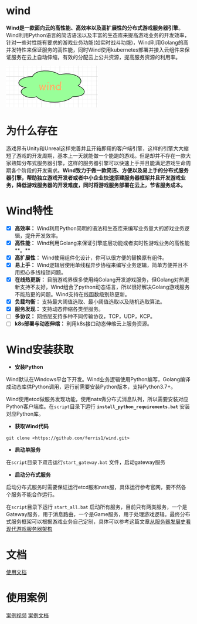 
# wind

**Wind是一款面向云的高性能、高效率以及高扩展性的分布式游戏服务器引擎**。Wind利用Python语言的简洁语法以及丰富的生态库来提高游戏业务的开发效率，针对一些对性能有要求的游戏业务功能(如实时战斗功能)，Wind利用Golang的高并发特性来保证服务的高性能，同时Wind使用kubernetes部署并接入云组件来保证服务在云上自动伸缩，有效的分配云上公共资源，提高服务资源的利用率。

![wind run](doc/WindLogo.png)

# 为什么存在

游戏界有Unity和Unreal这样完善并且开箱即用的客户端引擎，这样的引擎大大缩短了游戏的开发周期，基本上一天就能做一个能跑的游戏。但是却并不存在一款大家熟知分布式服务器引擎，这样的服务器引擎可以快速上手并且能满足游戏生命周期各个阶段的开发需求。**Wind致力于做一款简洁、方便以及易上手的分布式服务器引擎，帮助独立游戏开发者或者中小企业快速搭建服务器框架并且开发游戏业务，降低游戏服务器的开发难度，同时将游戏服务部署在云上，节省服务成本。**

# Wind特性

- [x]  **高效率：** Wind利用Python简明的语法和生态库来编写业务量大的游戏业务逻辑，提升开发效率。
- [x]  **高性能：** Wind利用Golang来保证引擎底层功能或者实时性游戏业务的高性能**。**
- [x]  **高扩展性：** Wind使用组件化设计，你可以很方便的替换原有组件。
- [x]  **易上手：** Wind逻辑层使用单线程异步协程来编写业务逻辑，简单方便并且不用担心多线程锁问题。
- [x]  **在线热更新：** 目前游戏界很多使用纯Golang开发游戏服务，但Golang对热更新支持不友好，Wind组合了python动态语言，所以很好解决Golang游戏服务不能热更的问题。Wind支持在线函数级别热更新。
- [x]  **负载均衡：** 支持最大阈值选取、最小阈值选取以及随机选取算法。
- [x]  **服务发现：** 支持动态伸缩各类型服务。
- [ ]  **多协议：** 网络层支持多种不同传输协议，TCP，UDP，KCP。
- [ ]  **k8s部署与动态伸缩：** 利用k8s接口动态伸缩云上服务资源。

# Wind安装获取

- **安装Python**

Wind默认在Windows平台下开发。Wind业务逻辑使用Python编写，Golang编译成动态库供Python调用，运行前需要安装Python版本，支持Python3.7+。

Wind使用etcd做服务发现功能，使用nats做分布式消息队列，所以需要安装对应Python客户端库。在`script`目录下运行 **`install_python_requirements.bat`**  安装对应Python库。

- **获取Wind代码**

```
git clone <https://github.com/ferris1/wind.git>
```

- **启动单服务**

在`script`目录下双击运行`start_gateway.bat` 文件，启动gateway服务

- **启动分布式服务**

启动分布式服务时需要保证运行etcd服和nats服，具体运行参考官网，要不然各个服务不能合作运行。

在`script`目录下运行 `start_all.bat` 启动所有服务，目前只有两类服务，一个是Gateway服务，用于消息路由，一个是Game服务，用于处理游戏逻辑。最终分布式服务框架可以根据游戏业务自己定制，具体可以参考这篇文章[从服务器发展史看现代游戏服务器架构](https://zhuanlan.zhihu.com/p/500840594)

# 文档

[使用文档](https://www.yuque.com/yuqueyonghu2yz87x/vmgg56/mgw6gc)  

# 使用案例

[案例视频](https://www.bilibili.com/video/BV1w541197in/)     [案例文档](https://www.yuque.com/yuqueyonghu2yz87x/vmgg56/mudakg)
